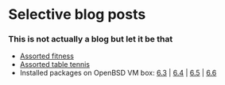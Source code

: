 # Selective blog posts

### This is not actually a blog but let it be that

* [Assorted fitness](/data/blog/stat_repr/fitness)
* [Assorted table tennis](/data/blog/stat_repr/ttennis)
* Installed packages on OpenBSD VM box: [6.3](/data/blog/pkg_info/63) | [6.4](/data/blog/pkg_info/64) | [6.5](/data/blog/pkg_info/65) | [6.6](/data/blog/pkg_info/66)
